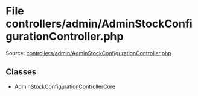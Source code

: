 File controllers/admin/AdminStockConfigurationController.php
=========

Source: [controllers/admin/AdminStockConfigurationController.php](https://github.com/PrestaShop/PrestaShop/blob/1.6.1.2/controllers/admin/AdminStockConfigurationController.php)


Classes
-------

* [AdminStockConfigurationControllerCore](class.AdminStockConfigurationControllerCore.md)

